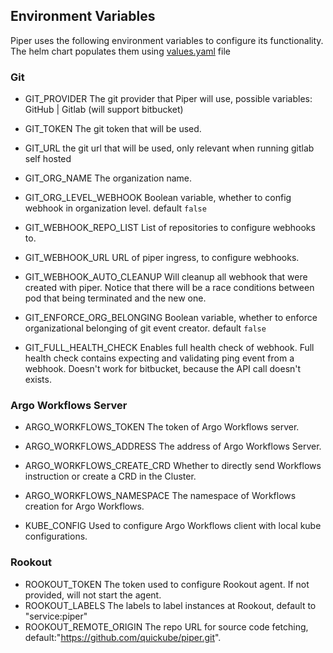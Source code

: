 ## Environment Variables

Piper uses the following environment variables to configure its functionality.
The helm chart populates them using [values.yaml](https://github.com/quickube/piper/tree/main/helm-chart/values.yaml) file

### Git

- GIT_PROVIDER
  The git provider that Piper will use, possible variables: GitHub | Gitlab (will support bitbucket)

- GIT_TOKEN
  The git token that will be used.

- GIT_URL
  the git url that will be used, only relevant when running gitlab self hosted

- GIT_ORG_NAME
  The organization name.

- GIT_ORG_LEVEL_WEBHOOK
  Boolean variable, whether to config webhook in organization level. default `false`

- GIT_WEBHOOK_REPO_LIST
  List of repositories to configure webhooks to.

- GIT_WEBHOOK_URL
  URL of piper ingress, to configure webhooks.

- GIT_WEBHOOK_AUTO_CLEANUP
  Will cleanup all webhook that were created with piper.
  Notice that there will be a race conditions between pod that being terminated and the new one.

- GIT_ENFORCE_ORG_BELONGING
  Boolean variable, whether to enforce organizational belonging of git event creator. default `false`

- GIT_FULL_HEALTH_CHECK
  Enables full health check of webhook. Full health check contains expecting and validating ping event from a webhook.
  Doesn't work for bitbucket, because the API call doesn't exists.

### Argo Workflows Server

- ARGO_WORKFLOWS_TOKEN
  The token of Argo Workflows server.

- ARGO_WORKFLOWS_ADDRESS
  The address of Argo Workflows Server.
- ARGO_WORKFLOWS_CREATE_CRD
  Whether to directly send Workflows instruction or create a CRD in the Cluster.

- ARGO_WORKFLOWS_NAMESPACE
  The namespace of Workflows creation for Argo Workflows.

- KUBE_CONFIG
  Used to configure Argo Workflows client with local kube configurations.

### Rookout

- ROOKOUT_TOKEN
  The token used to configure Rookout agent. If not provided, will not start the agent.
- ROOKOUT_LABELS
  The labels to label instances at Rookout, default to "service:piper"
- ROOKOUT_REMOTE_ORIGIN
  The repo URL for source code fetching, default:"https://github.com/quickube/piper.git".
